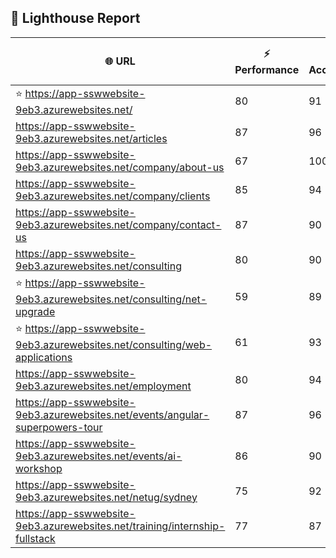 ## 🚀 Lighthouse Report

| 🌐 URL | ⚡ Performance | ♿ Accessibility | ✅ Best Practices | 🔍 SEO | 📦 Bundle Size | 🗑️ Unused Bundle |
| --- | ----------- | ------------- | -------------- | --- | ---------------- | ---------------- |
| ⭐ https://app-sswwebsite-9eb3.azurewebsites.net/ | 80 | 91 | 78 | 100 | 5.27 MB | 2.25 MB |
| https://app-sswwebsite-9eb3.azurewebsites.net/articles | 87 | 96 | 78 | 92 | 4.26 MB | 2.06 MB |
| https://app-sswwebsite-9eb3.azurewebsites.net/company/about-us | 67 | 100 | 78 | 100 | 4.16 MB | 2.01 MB |
| https://app-sswwebsite-9eb3.azurewebsites.net/company/clients | 85 | 94 | 78 | 100 | 4.56 MB | 2.26 MB |
| https://app-sswwebsite-9eb3.azurewebsites.net/company/contact-us | 87 | 90 | 78 | 92 | 7.53 MB | 4.67 MB |
| https://app-sswwebsite-9eb3.azurewebsites.net/consulting | 80 | 90 | 74 | 100 | 5.27 MB | 2.25 MB |
| ⭐ https://app-sswwebsite-9eb3.azurewebsites.net/consulting/net-upgrade | 59 | 89 | 59 | 85 | 7.82 MB | 4.82 MB |
| ⭐ https://app-sswwebsite-9eb3.azurewebsites.net/consulting/web-applications | 61 | 93 | 59 | 85 | 7.80 MB | 4.83 MB |
| https://app-sswwebsite-9eb3.azurewebsites.net/employment | 80 | 94 | 78 | 100 | 4.41 MB | 2.03 MB |
| https://app-sswwebsite-9eb3.azurewebsites.net/events/angular-superpowers-tour | 87 | 96 | 74 | 100 | 7.55 MB | 4.72 MB |
| https://app-sswwebsite-9eb3.azurewebsites.net/events/ai-workshop | 86 | 90 | 74 | 92 | 7.55 MB | 4.72 MB |
| https://app-sswwebsite-9eb3.azurewebsites.net/netug/sydney | 75 | 92 | 78 | 92 | 4.64 MB | 2.26 MB |
| https://app-sswwebsite-9eb3.azurewebsites.net/training/internship-fullstack | 77 | 87 | 74 | 100 | 4.16 MB | 1.98 MB |